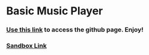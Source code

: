 # Basic Music Player

### [Use this link](https://ed-averi.github.io/csb-lf9dk5/) to access the github page. Enjoy!
### [Sandbox Link](https://codesandbox.io/s/lf9dk5)
